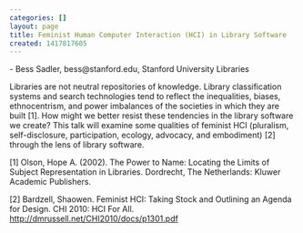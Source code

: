 ```yaml
---
categories: []
layout: page
title: Feminist Human Computer Interaction (HCI) in Library Software
created: 1417817605
---
```

<div markdown="1" itemscope itemtype="http://schema.org/Event">
<span itemprop="name" content="Feminist Human Computer Interaction (HCI) in Library Software"></span>
- <span itemprop="performer" itemscope="" itemtype="http://schema.org/Person"><span itemprop="name">Bess Sadler</span>, <span itemprop="email">bess@stanford.edu</span>, <span itemprop="affiliation">Stanford University Libraries</span></span>

Libraries are not neutral repositories of knowledge. Library
classification systems and search technologies tend to reflect the
inequalities, biases, ethnocentrism, and power imbalances of the
societies in which they are built [1]. How might we better resist these
tendencies in the library software we create? This talk will examine
some qualities of feminist HCI (pluralism, self-disclosure,
participation, ecology, advocacy, and embodiment) [2] through the lens
of library software.

[1] Olson, Hope A. (2002). The Power to Name: Locating the Limits of
Subject Representation in Libraries. Dordrecht, The Netherlands: Kluwer
Academic Publishers.

[2] Bardzell, Shaowen. Feminist HCI: Taking Stock and Outlining an
Agenda for Design. CHI 2010: HCI For All.
<http://dmrussell.net/CHI2010/docs/p1301.pdf>


<span itemprop="startDate" content="2015-02-10T10:20:00-08:00"></span>
<span itemprop="endDate" content="2015-02-10T10:40:00-08:00"></span>
</div>
